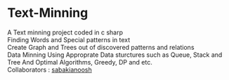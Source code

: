 # Text-Minning
A Text minning project coded in c sharp <br/>
Finding Words and Special patterns in text <br/>
Create Graph and Trees out of discovered patterns and relations <br/>
Data Minning Using Approprate Data sturctures such as Queue, Stack and Tree And Optimal Algorithms, Greedy, DP and etc. <br/>
Collaborators : [sabakianoosh](https://github.com/sabakianoosh)
